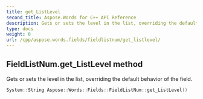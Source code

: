 ```yaml
---
title: get_ListLevel
second_title: Aspose.Words for C++ API Reference
description: Gets or sets the level in the list, overriding the default behavior of the field. 
type: docs
weight: 0
url: /cpp/aspose.words.fields/fieldlistnum/get_listlevel/
---
```

## FieldListNum.get_ListLevel method


Gets or sets the level in the list, overriding the default behavior of the field.

```cpp
System::String Aspose::Words::Fields::FieldListNum::get_ListLevel()
```

